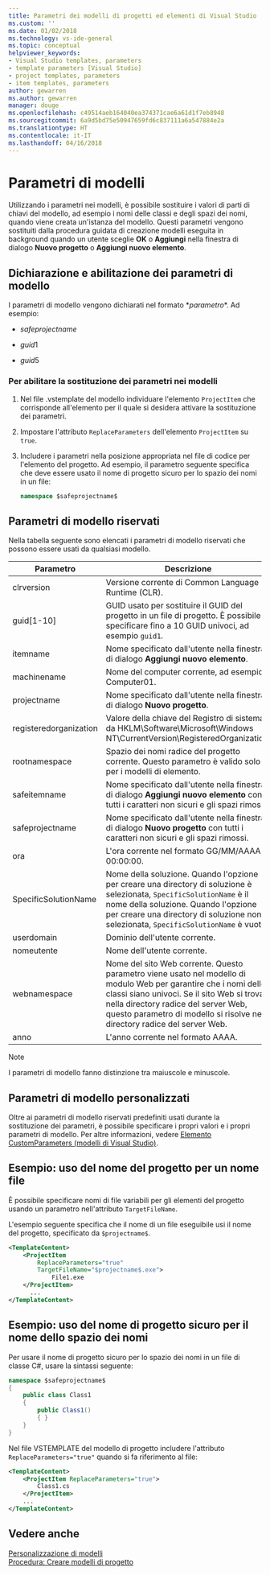 ```yaml
---
title: Parametri dei modelli di progetti ed elementi di Visual Studio | Microsoft Docs
ms.custom: ''
ms.date: 01/02/2018
ms.technology: vs-ide-general
ms.topic: conceptual
helpviewer_keywords:
- Visual Studio templates, parameters
- template parameters [Visual Studio]
- project templates, parameters
- item templates, parameters
author: gewarren
ms.author: gewarren
manager: douge
ms.openlocfilehash: c49514aeb164040ea374371cae6a61d1f7eb8948
ms.sourcegitcommit: 6a9d5bd75e50947659fd6c837111a6a547884e2a
ms.translationtype: HT
ms.contentlocale: it-IT
ms.lasthandoff: 04/16/2018
---
```

# <a name="template-parameters"></a>Parametri di modelli

Utilizzando i parametri nei modelli, è possibile sostituire i valori di parti di chiavi del modello, ad esempio i nomi delle classi e degli spazi dei nomi, quando viene creata un'istanza del modello. Questi parametri vengono sostituiti dalla procedura guidata di creazione modelli eseguita in background quando un utente sceglie **OK** o **Aggiungi** nella finestra di dialogo **Nuovo progetto** o **Aggiungi nuovo elemento**.

## <a name="declaring-and-enabling-template-parameters"></a>Dichiarazione e abilitazione dei parametri di modello

I parametri di modello vengono dichiarati nel formato $*parametro*$. Ad esempio:

- $safeprojectname$

- $guid1$

- $guid5$

### <a name="to-enable-parameter-substitution-in-templates"></a>Per abilitare la sostituzione dei parametri nei modelli

1. Nel file .vstemplate del modello individuare l'elemento `ProjectItem` che corrisponde all'elemento per il quale si desidera attivare la sostituzione dei parametri.

1. Impostare l'attributo `ReplaceParameters` dell'elemento `ProjectItem` su `true`.

1. Includere i parametri nella posizione appropriata nel file di codice per l'elemento del progetto. Ad esempio, il parametro seguente specifica che deve essere usato il nome di progetto sicuro per lo spazio dei nomi in un file:

    ```csharp
    namespace $safeprojectname$
    ```

## <a name="reserved-template-parameters"></a>Parametri di modello riservati

Nella tabella seguente sono elencati i parametri di modello riservati che possono essere usati da qualsiasi modello.

|Parametro|Descrizione|
|---------------|-----------------|
|clrversion|Versione corrente di Common Language Runtime (CLR).|
|guid[1-10]|GUID usato per sostituire il GUID del progetto in un file di progetto. È possibile specificare fino a 10 GUID univoci, ad esempio `guid1`.|
|itemname|Nome specificato dall'utente nella finestra di dialogo **Aggiungi nuovo elemento**.|
|machinename|Nome del computer corrente, ad esempio Computer01.|
|projectname|Nome specificato dall'utente nella finestra di dialogo **Nuovo progetto**.|
|registeredorganization|Valore della chiave del Registro di sistema da HKLM\Software\Microsoft\Windows NT\CurrentVersion\RegisteredOrganization.|
|rootnamespace|Spazio dei nomi radice del progetto corrente. Questo parametro è valido solo per i modelli di elemento.|
|safeitemname|Nome specificato dall'utente nella finestra di dialogo **Aggiungi nuovo elemento** con tutti i caratteri non sicuri e gli spazi rimossi.|
|safeprojectname|Nome specificato dall'utente nella finestra di dialogo **Nuovo progetto** con tutti i caratteri non sicuri e gli spazi rimossi.|
|ora|L'ora corrente nel formato GG/MM/AAAA 00:00:00.|
|SpecificSolutionName|Nome della soluzione. Quando l'opzione per creare una directory di soluzione è selezionata, `SpecificSolutionName` è il nome della soluzione. Quando l'opzione per creare una directory di soluzione non è selezionata, `SpecificSolutionName` è vuoto.|
|userdomain|Dominio dell'utente corrente.|
|nomeutente|Nome dell'utente corrente.|
|webnamespace|Nome del sito Web corrente. Questo parametro viene usato nel modello di modulo Web per garantire che i nomi delle classi siano univoci. Se il sito Web si trova nella directory radice del server Web, questo parametro di modello si risolve nella directory radice del server Web.|
|anno|L'anno corrente nel formato AAAA.|

> [!NOTE]
> I parametri di modello fanno distinzione tra maiuscole e minuscole.

## <a name="custom-template-parameters"></a>Parametri di modello personalizzati

Oltre ai parametri di modello riservati predefiniti usati durante la sostituzione dei parametri, è possibile specificare i propri valori e i propri parametri di modello. Per altre informazioni, vedere [Elemento CustomParameters (modelli di Visual Studio)](../extensibility/customparameters-element-visual-studio-templates.md).

## <a name="example-using-the-project-name-for-a-file-name"></a>Esempio: uso del nome del progetto per un nome file

È possibile specificare nomi di file variabili per gli elementi del progetto usando un parametro nell'attributo `TargetFileName`.

L'esempio seguente specifica che il nome di un file eseguibile usi il nome del progetto, specificato da `$projectname$`.

```xml
<TemplateContent>
    <ProjectItem
        ReplaceParameters="true"
        TargetFileName="$projectname$.exe">
            File1.exe
    </ProjectItem>
      ...
</TemplateContent>
```

## <a name="example-using-the-safe-project-name-for-the-namespace-name"></a>Esempio: uso del nome di progetto sicuro per il nome dello spazio dei nomi

Per usare il nome di progetto sicuro per lo spazio dei nomi in un file di classe C#, usare la sintassi seguente:

```csharp
namespace $safeprojectname$
{
    public class Class1
    {
        public Class1()
        { }
    }
}
```

Nel file VSTEMPLATE del modello di progetto includere l'attributo `ReplaceParameters="true"` quando si fa riferimento al file:

```xml
<TemplateContent>
    <ProjectItem ReplaceParameters="true">
        Class1.cs
    </ProjectItem>
    ...
</TemplateContent>
```

## <a name="see-also"></a>Vedere anche

[Personalizzazione di modelli](../ide/customizing-project-and-item-templates.md)  
[Procedura: Creare modelli di progetto](../ide/how-to-create-project-templates.md)